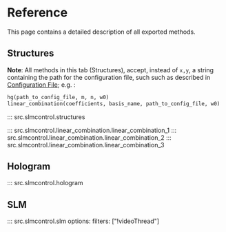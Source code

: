 # Reference

This page contains a detailed description of all exported methods.

## Structures


**Note**: All methods in this tab (Structures), accept, instead of `x,y`, a string containing the path for the configuration file, such such as described in [Configuration File](tutorials.md/#configuration-file); e.g. :

```py
hg(path_to_config_file, m, n, w0)
linear_combination(coefficients, basis_name, path_to_config_file, w0)
```

::: src.slmcontrol.structures

::: src.slmcontrol.linear_combination.linear_combination_1
::: src.slmcontrol.linear_combination.linear_combination_2
::: src.slmcontrol.linear_combination.linear_combination_3

## Hologram

::: src.slmcontrol.hologram

## SLM

::: src.slmcontrol.slm
    options:
        filters: ["!videoThread"]        